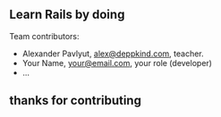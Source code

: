 ## Learn Rails by doing

Team contributors:

* Alexander Pavlyut, alex@deppkind.com, teacher.
* Your Name, your@email.com, your role (developer)
* ...

## thanks for contributing
